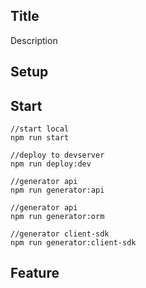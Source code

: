 Title
-----
Description


Setup
---




Start
---
```
//start local
npm run start

//deploy to devserver
npm run deploy:dev

//generator api
npm run generator:api

//generator api
npm run generator:orm

//generator client-sdk
npm run generator:client-sdk
```

Feature
---

